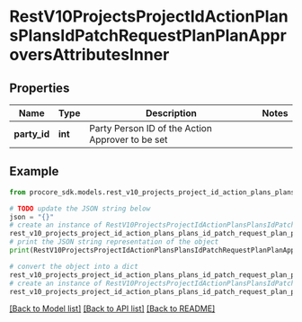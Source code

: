 # RestV10ProjectsProjectIdActionPlansPlansIdPatchRequestPlanPlanApproversAttributesInner


## Properties

Name | Type | Description | Notes
------------ | ------------- | ------------- | -------------
**party_id** | **int** | Party Person ID of the Action Approver to be set | 

## Example

```python
from procore_sdk.models.rest_v10_projects_project_id_action_plans_plans_id_patch_request_plan_plan_approvers_attributes_inner import RestV10ProjectsProjectIdActionPlansPlansIdPatchRequestPlanPlanApproversAttributesInner

# TODO update the JSON string below
json = "{}"
# create an instance of RestV10ProjectsProjectIdActionPlansPlansIdPatchRequestPlanPlanApproversAttributesInner from a JSON string
rest_v10_projects_project_id_action_plans_plans_id_patch_request_plan_plan_approvers_attributes_inner_instance = RestV10ProjectsProjectIdActionPlansPlansIdPatchRequestPlanPlanApproversAttributesInner.from_json(json)
# print the JSON string representation of the object
print(RestV10ProjectsProjectIdActionPlansPlansIdPatchRequestPlanPlanApproversAttributesInner.to_json())

# convert the object into a dict
rest_v10_projects_project_id_action_plans_plans_id_patch_request_plan_plan_approvers_attributes_inner_dict = rest_v10_projects_project_id_action_plans_plans_id_patch_request_plan_plan_approvers_attributes_inner_instance.to_dict()
# create an instance of RestV10ProjectsProjectIdActionPlansPlansIdPatchRequestPlanPlanApproversAttributesInner from a dict
rest_v10_projects_project_id_action_plans_plans_id_patch_request_plan_plan_approvers_attributes_inner_from_dict = RestV10ProjectsProjectIdActionPlansPlansIdPatchRequestPlanPlanApproversAttributesInner.from_dict(rest_v10_projects_project_id_action_plans_plans_id_patch_request_plan_plan_approvers_attributes_inner_dict)
```
[[Back to Model list]](../README.md#documentation-for-models) [[Back to API list]](../README.md#documentation-for-api-endpoints) [[Back to README]](../README.md)


